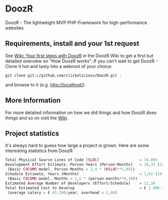 # DoozR
DoozR - The lightweight MVP PHP-Framework for high-performance websites


## Requirements, install and your 1st request
See [Wiki: Your first steps with DoozR](https://github.com/clickalicious/DoozR/wiki/Your-first-steps-with-DoozR) in the DoozR Wiki to get a first but detailed overview on "How DoozR works". If you can't wait to get DoozR - Clone it hot and tasty into a webroot of your choice:
```console
git clone git://github.com/clickalicious/DoozR.git .
```
and browse to it (e.g. [http://localhost/](http://localhost/)).


## More Information
For more detailed information on how we did things and how DoozR does things and so on visit the [Wiki](https://github.com/clickalicious/DoozR/wiki).


## Project statistics
It's always hard to guess how large a project is grown. Here are some interesting statistics from DoozR:
```php
Total Physical Source Lines of Code (SLOC)                  = 74.005
Development Effort Estimate, Person-Years (Person-Months)   = 18,35 (220,26)
 (Basic COCOMO model, Person-Months = 2,4 * (KSLOC**1,05))
Schedule Estimate, Years (Months)                           = 1,62 (19,42)
 (Basic COCOMO model, Months = 2,5 * (person-months**0,38))
Estimated Average Number of Developers (Effort/Schedule)    = 11,34
Total Estimated Cost to Develop                             = € 1.906.742
 (average salary = € 43.290/year, overhead = 2,40)
```
